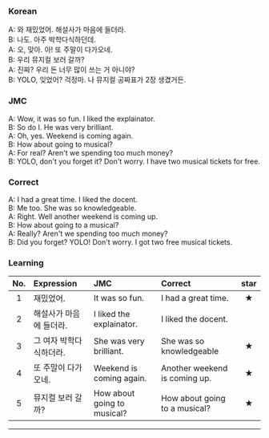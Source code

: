 ### Korean

A: 와 재밌었어. 해설사가 마음에 들더라.  
B: 나도. 아주 박학다식하던데.  
A: 오, 맞아. 아! 또 주말이 다가오네.  
B: 우리 뮤지컬 보러 갈까?  
A: 진짜? 우리 돈 너무 많이 쓰는 거 아니야?  
B: YOLO, 잊었어? 걱정마. 나 뮤지컬 공짜표가 2장 생겼거든.


### JMC

A: Wow, it was so fun. I liked the explainator.  
B: So do I. He was very brilliant.  
A: Oh, yes. Weekend is coming again.  
B: How about going to musical?  
A: For real? Aren't we spending too much money?  
B: YOLO, don't you forget it? Don't worry. I have two musical tickets for free.


### Correct

A: I had a great time. I liked the docent.  
B: Me too. She was so knowledgeable.  
A: Right. Well another weekend is coming up.  
B: How about going to a musical?  
A: Really? Aren't we spending too much money?  
B: Did you forget? YOLO! Don't worry. I got two free musical tickets.


### Learning

| No. | Expression | JMC | Correct | star |
| :---: | :--- | :--- | :--- | :---: |
| 1 | 재밌었어. | It was so fun. | I had a great time. | ★ |
| 2 | 해설사가 마음에 들더라. | I liked the explainator. | I liked the docent. | |
| 3 | 그 여자 박학다식하더라. | She was very brilliant. | She was so knowledgeable | ★ |
| 4 | 또 주말이 다가오네. | Weekend is coming again. | Another weekend is coming up. | ★ |
| 5 | 뮤지컬 보러 갈까? | How about going to musical? | How about going to a musical? | ★ |


----

